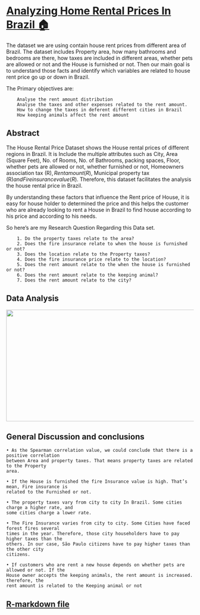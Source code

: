
# [Analyzing Home Rental Prices In Brazil 🏠](https://DanukaDilshann.github.io/Data-Analysis-1/)
The dataset we are using contain house rent prices from different area of Brazil. The dataset includes Property area, how many bathrooms and bedrooms are there, how taxes are included in different areas, whether pets are allowed or not and the House is furnished or not.
Then our main goal is to understand those facts and identify which variables are related to house rent price go up or down in Brazil.

The Primary objectives are:

        Analyse the rent amount distribution
        Analyse the taxes and other expenses related to the rent amount.
        How to change the taxes in deferent different cities in Brazil
        How keeping animals affect the rent amount
        
## Abstract

The House Rental Price Dataset shows the House rental prices of different regions in Brazil. It is 
Include the multiple attributes such as City, Area (Square Feet), No. of Rooms, No. of Bathrooms, 
packing spaces, Floor, whether pets are allowed or not, whether furnished or not, Homeowners 
association tax (R$), Rent amount (R$), Municipal property tax (R$) and Fire insurance value 
(R$). Therefore, this dataset facilitates the analysis the house rental price in Brazil.

By understanding these factors that influence the Rent price of House, it is easy for house holder 
to determined the price and this helps the customer who are already looking to rent a House in Brazil 
to find house according to his price and according to his needs.

So here’s are my Research Question Regarding this Data set.

        1. Do the property taxes relate to the area?
        2. Does the fire insurance relate to when the house is furnished or not?
        3. Does the location relate to the Property taxes?
        4. Does the fire insurance price relate to the location?
        5. Does the rent amount relate to the when the house is furnished or not?
        6. Does the rent amount relate to the keeping animal?
        7. Does the rent amount relate to the city?

## Data Analysis
<p align="center">
  <img src="Images/assingm1.png" width="750" height="300">
</p>

## General Discussion and conclusions

    • As the Spearman correlation value, we could conclude that there is a positive correlation
    between Area and property taxes. That means property taxes are related to the Property 
    area.
    
    • If the House is furnished the fire Insurance value is high. That’s mean, Fire insurance is
    related to the Furnished or not.
    
    • The property taxes vary from city to city In Brazil. Some cities charge a higher rate, and 
    some cities charge a lower rate.
    
    • The Fire Insurance varies from city to city. Some Cities have faced forest fires several
    times in the year. Therefore, those city householders have to pay higher taxes than the 
    others. In our case, São Paulo citizens have to pay higher taxes than the other city 
    citizens.
    
    • If customers who are rent a new house depends on whether pets are allowed or not. If the 
    House owner accepts the keeping animals, the rent amount is increased. therefore, the 
    rent amount is related to the Keeping animal or not        

## [R-markdown file](https://github.com/DanukaDilshann/House-rental-price-in-Brazil/blob/main/Rmarkdown.pdf)
